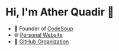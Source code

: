 # Hi, I'm Ather Quadir 👋
- 🔭 Founder of [CodeSoup](https://codersoup.com)
- 🌐 [Personal Website](https://atherquadir.com)
- 🚀 [GitHub Organization](https://github.com/codersoup)

